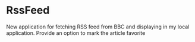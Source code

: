 # RssFeed
New application for fetching RSS feed from BBC and displaying in my local application. Provide an option to mark the article favorite
